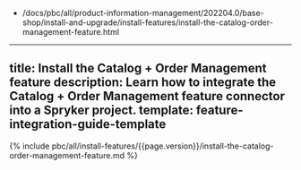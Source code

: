   - /docs/pbc/all/product-information-management/202204.0/base-shop/install-and-upgrade/install-features/install-the-catalog-order-management-feature.html
---
title: Install the Catalog + Order Management feature
description: Learn how to integrate the Catalog + Order Management feature connector into a Spryker project.
template: feature-integration-guide-template
---

{% include pbc/all/install-features/{{page.version}}/install-the-catalog-order-management-feature.md %} <!-- To edit, see /_includes/pbc/all/install-features/202204.0/install-the-catalog-order-management-feature.md -->
